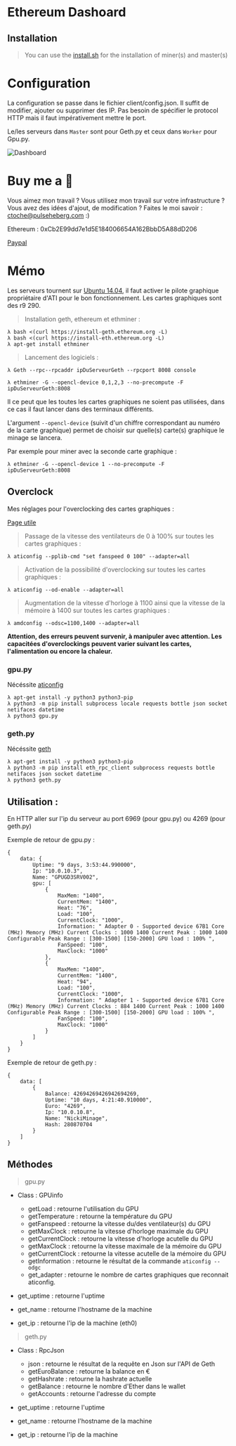 # Ethereum Dashoard

## Installation

> You can use the [install.sh](https://github.com/CamTosh/Ethereum/blob/master/serveur/install.sh) for the installation of miner(s) and master(s) 


# Configuration

La configuration se passe dans le fichier client/config.json.
Il suffit de modifier, ajouter ou supprimer des IP. Pas besoin de spécifier le protocol HTTP mais il faut impérativement mettre le port. 

Le/les serveurs dans ```Master``` sont pour Geth.py et ceux dans ```Worker``` pour Gpu.py. 

![Dashboard](panel.png)

# Buy me a :beer:

Vous aimez mon travail ? Vous utilisez mon travail sur votre infrastructure ? Vous avez des idées d'ajout, de modification ? Faites le moi savoir : ctoche@pulseheberg.com :)

Ethereum : 0xCb2E99dd7e1d5E184006654A162BbbD5A88dD206

[Paypal](https://www.paypal.me/CamTosh) 


# Mémo

Les serveurs tournent sur [Ubuntu 14.04](http://cdimage.ubuntu.com/netboot/14.04/), il faut activer le pilote graphique propriétaire d'ATI pour le bon fonctionnement. Les cartes graphiques sont des r9 290.

> Installation geth, ethereum et ethminer : 

```
λ bash <(curl https://install-geth.ethereum.org -L)
λ bash <(curl https://install-eth.ethereum.org -L)
λ apt-get install ethminer
```

> Lancement des logiciels : 

```
λ Geth --rpc--rpcaddr ipDuServeurGeth --rpcport 8008 console
```

```
λ ethminer -G --opencl-device 0,1,2,3 --no-precompute -F ipDuServeurGeth:8008
```

Il ce peut que les toutes les cartes graphiques ne soient pas utilisées, dans ce cas il faut lancer dans des terminaux différents.

L'argument ```--opencl-device``` (suivit d'un chiffre correspondant au numéro de la carte graphique) permet de choisir sur quelle(s) carte(s) graphique le minage se lancera.

Par exemple pour miner avec la seconde carte graphique :

```
λ ethminer -G --opencl-device 1 --no-precompute -F ipDuServeurGeth:8008
```

## Overclock

Mes réglages pour l'overclocking des cartes graphiques : 

[Page utile](https://wiki.archlinux.org/index.php/AMD_Catalyst#GPU.2FMem_frequency.2C_Temperature.2C_Fan_speed.2C_Overclocking_utilities)

> Passage de la vitesse des ventilateurs de 0 à 100% sur toutes les cartes graphiques : 

```
λ aticonfig --pplib-cmd "set fanspeed 0 100" --adapter=all
```
> Activation de la possibilité d'overclocking sur toutes les cartes graphiques : 

```
λ aticonfig --od-enable --adapter=all
```

> Augmentation de la vitesse d'horloge à 1100 ainsi que la vitesse de la mémoire à 1400 sur toutes les cartes graphiques : 

```
λ amdconfig --odsc=1100,1400 --adapter=all
```

**Attention, des erreurs peuvent survenir, à manipuler avec attention. Les capacitées d'overclockings peuvent varier suivant les cartes, l'alimentation ou encore la chaleur.**

### gpu.py

Nécéssite [aticonfig](https://doc.ubuntu-fr.org/aticonfig)

```
λ apt-get install -y python3 python3-pip
λ python3 -m pip install subprocess locale requests bottle json socket netifaces datetime
λ python3 gpu.py
```

### geth.py

Nécéssite [geth](https://github.com/ethereum/go-ethereum/releases)

```
λ apt-get install -y python3 python3-pip
λ python3 -m pip install eth_rpc_client subprocess requests bottle netifaces json socket datetime
λ python3 geth.py
```


## Utilisation :

En HTTP aller sur l'ip du serveur au port 6969 (pour gpu.py) ou 4269 (pour geth.py)

Exemple de retour de gpu.py :

```
{
	data: {
		Uptime: "9 days, 3:53:44.990000",
		Ip: "10.0.10.3",
		Name: "GPUGD3SRV002",
		gpu: [
			{
				MaxMem: "1400",
				CurrentMem: "1400",
				Heat: "76",
				Load: "100",
				CurrentClock: "1000",
				Information: " Adapter 0 - Supported device 67B1 Core (MHz) Memory (MHz) Current Clocks : 1000 1400 Current Peak : 1000 1400 Configurable Peak Range : [300-1500] [150-2000] GPU load : 100% ",
				FanSpeed: "100",
				MaxClock: "1000"
			},
			{
				MaxMem: "1400",
				CurrentMem: "1400",
				Heat: "94",
				Load: "100",
				CurrentClock: "1000",
				Information: " Adapter 1 - Supported device 67B1 Core (MHz) Memory (MHz) Current Clocks : 884 1400 Current Peak : 1000 1400 Configurable Peak Range : [300-1500] [150-2000] GPU load : 100% ",
				FanSpeed: "100",
				MaxClock: "1000"
			}
		]
	}
}
```

Exemple de retour de geth.py :

```
{
	data: [
		{
			Balance: 42694269426942694269,
			Uptime: "10 days, 4:21:40.910000",
			Euro: "4269",
			Ip: "10.0.10.8",
			Name: "NickiMinage",
			Hash: 280870704
		}
	]
}
```

## Méthodes

> gpu.py

- Class : GPUinfo

	- getLoad : retourne l'utilisation du GPU
	- getTemperature : retourne la température du GPU
	- getFanspeed : retourne la vitesse du/des ventilateur(s) du GPU
	- getMaxClock : retourne la vitesse d'horloge maximale du GPU
	- getCurrentClock : retourne la vitesse d'horloge acutelle du GPU
	- getMaxClock : retourne la vitesse maximale de la mémoire du GPU
	- getCurrentClock : retourne la vitesse acutelle de la mémoire du GPU
	- getInformation : retourne le résultat de la commande ```aticonfig --odgc```
	- get_adapter : retourne le nombre de cartes graphiques que reconnait aticonfig.

- get_uptime : retourne l'uptime
- get_name : retourne l'hostname de la machine
- get_ip : retourne l'ip de la machine (eth0)

> geth.py

- Class : RpcJson

	- json : retourne le résultat de la requête en Json sur l'API de Geth
	- getEuroBalance : retourne la balance en €
	- getHashrate : retourne la hashrate actuelle
	- getBalance : retourne le nombre d'Ether dans le wallet
	- getAccounts : retourne l'adresse du compte

- get_uptime : retourne l'uptime
- get_name : retourne l'hostname de la machine
- get_ip : retourne l'ip de la machine
